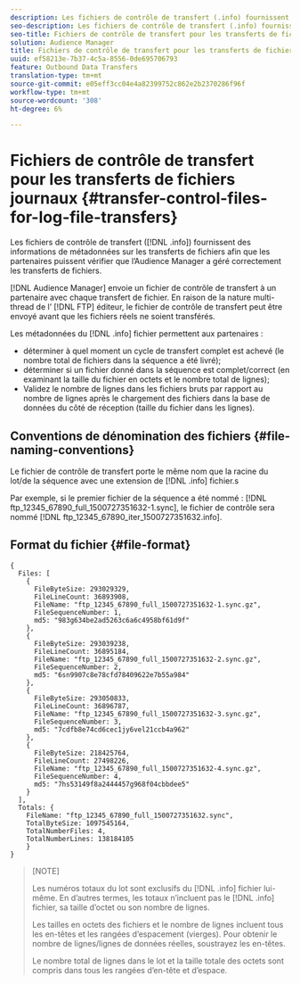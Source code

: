 ```yaml
---
description: Les fichiers de contrôle de transfert (.info) fournissent des informations de métadonnées sur les transferts de fichiers afin que les partenaires puissent vérifier que l’Audience Manager a géré correctement les transferts de fichiers.
seo-description: Les fichiers de contrôle de transfert (.info) fournissent des informations de métadonnées sur les transferts de fichiers afin que les partenaires puissent vérifier que l’Audience Manager a géré correctement les transferts de fichiers.
seo-title: Fichiers de contrôle de transfert pour les transferts de fichiers journaux
solution: Audience Manager
title: Fichiers de contrôle de transfert pour les transferts de fichiers journaux
uuid: ef58213e-7b37-4c5a-8556-0de695706793
feature: Outbound Data Transfers
translation-type: tm+mt
source-git-commit: e05eff3cc04e4a82399752c862e2b2370286f96f
workflow-type: tm+mt
source-wordcount: '308'
ht-degree: 6%

---
```



# Fichiers de contrôle de transfert pour les transferts de fichiers journaux {#transfer-control-files-for-log-file-transfers}

Les fichiers de contrôle de transfert ([!DNL .info]) fournissent des informations de métadonnées sur les transferts de fichiers afin que les partenaires puissent vérifier que l’Audience Manager a géré correctement les transferts de fichiers.

[!DNL Audience Manager] envoie un fichier de contrôle de transfert à un partenaire avec chaque transfert de fichier. En raison de la nature multi-thread de l’ [!DNL FTP] éditeur, le fichier de contrôle de transfert peut être envoyé avant que les fichiers réels ne soient transférés.

Les métadonnées du [!DNL .info] fichier permettent aux partenaires :

* déterminer à quel moment un cycle de transfert complet est achevé (le nombre total de fichiers dans la séquence a été livré);
* déterminer si un fichier donné dans la séquence est complet/correct (en examinant la taille du fichier en octets et le nombre total de lignes);
* Validez le nombre de lignes dans les fichiers bruts par rapport au nombre de lignes après le chargement des fichiers dans la base de données du côté de réception (taille du fichier dans les lignes).

## Conventions de dénomination des fichiers {#file-naming-conventions}

Le fichier de contrôle de transfert porte le même nom que la racine du lot/de la séquence avec une extension de [!DNL .info] fichier.s

Par exemple, si le premier fichier de la séquence a été nommé : [!DNL ftp_12345_67890_full_1500727351632-1.sync], le fichier de contrôle sera nommé [!DNL ftp_12345_67890_iter_1500727351632.info].

## Format du fichier {#file-format}

```
{
  Files: [
    {
      FileByteSize: 293029329,
      FileLineCount: 36893908,
      FileName: "ftp_12345_67890_full_1500727351632-1.sync.gz",
      FileSequenceNumber: 1,
      md5: "983g634be2ad5263c6a6c4958bf61d9f"
    },
    {
      FileByteSize: 293039238,
      FileLineCount: 36895184,
      FileName: "ftp_12345_67890_full_1500727351632-2.sync.gz",
      FileSequenceNumber: 2,
      md5: "6sn9907c8e78cfd78409622e7b55a984"
    },
    {
      FileByteSize: 293050833,
      FileLineCount: 36896787,
      FileName: "ftp_12345_67890_full_1500727351632-3.sync.gz",
      FileSequenceNumber: 3,
      md5: "7cdfb8e74cd6cec1jy6vel21ccb4a962"
    },
    {
      FileByteSize: 218425764,
      FileLineCount: 27498226,
      FileName: "ftp_12345_67890_full_1500727351632-4.sync.gz",
      FileSequenceNumber: 4,
      md5: "7hs53149f8a2444457g968f04cbbdee5"
    }
  ],
  Totals: {
    FileName: "ftp_12345_67890_full_1500727351632.sync",
    TotalByteSize: 1097545164,
    TotalNumberFiles: 4,
    TotalNumberLines: 138184105
    }
}
```

>[NOTE]
>
> Les numéros totaux du lot sont exclusifs du [!DNL .info] fichier lui-même. En d’autres termes, les totaux n’incluent pas le [!DNL .info] fichier, sa taille d’octet ou son nombre de lignes.
>
> Les tailles en octets des fichiers et le nombre de lignes incluent tous les en-têtes et les rangées d’espacement (vierges). Pour obtenir le nombre de lignes/lignes de données réelles, soustrayez les en-têtes.
>
> Le nombre total de lignes dans le lot et la taille totale des octets sont compris dans tous les rangées d’en-tête et d’espace.